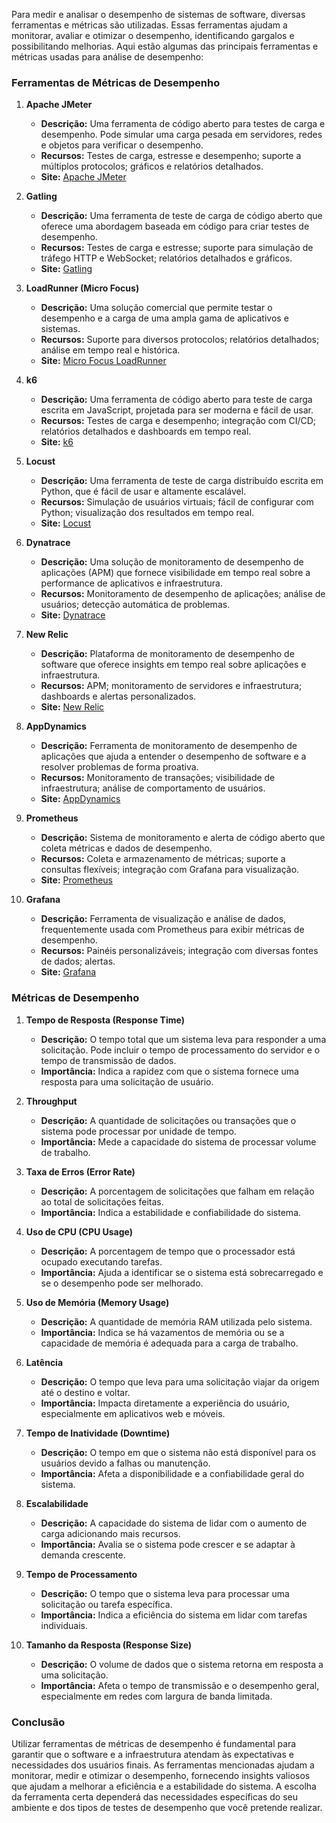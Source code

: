 Para medir e analisar o desempenho de sistemas de software, diversas ferramentas e métricas são utilizadas. Essas ferramentas ajudam a monitorar, avaliar e otimizar o desempenho, identificando gargalos e possibilitando melhorias. Aqui estão algumas das principais ferramentas e métricas usadas para análise de desempenho:

### **Ferramentas de Métricas de Desempenho**

1. **Apache JMeter**
   - **Descrição:** Uma ferramenta de código aberto para testes de carga e desempenho. Pode simular uma carga pesada em servidores, redes e objetos para verificar o desempenho.
   - **Recursos:** Testes de carga, estresse e desempenho; suporte a múltiplos protocolos; gráficos e relatórios detalhados.
   - **Site:** [Apache JMeter](https://jmeter.apache.org/)

2. **Gatling**
   - **Descrição:** Uma ferramenta de teste de carga de código aberto que oferece uma abordagem baseada em código para criar testes de desempenho.
   - **Recursos:** Testes de carga e estresse; suporte para simulação de tráfego HTTP e WebSocket; relatórios detalhados e gráficos.
   - **Site:** [Gatling](https://gatling.io/)

3. **LoadRunner (Micro Focus)**
   - **Descrição:** Uma solução comercial que permite testar o desempenho e a carga de uma ampla gama de aplicativos e sistemas.
   - **Recursos:** Suporte para diversos protocolos; relatórios detalhados; análise em tempo real e histórica.
   - **Site:** [Micro Focus LoadRunner](https://www.microfocus.com/en-us/products/loadrunner-professional/overview)

4. **k6**
   - **Descrição:** Uma ferramenta de código aberto para teste de carga escrita em JavaScript, projetada para ser moderna e fácil de usar.
   - **Recursos:** Testes de carga e desempenho; integração com CI/CD; relatórios detalhados e dashboards em tempo real.
   - **Site:** [k6](https://k6.io/)

5. **Locust**
   - **Descrição:** Uma ferramenta de teste de carga distribuído escrita em Python, que é fácil de usar e altamente escalável.
   - **Recursos:** Simulação de usuários virtuais; fácil de configurar com Python; visualização dos resultados em tempo real.
   - **Site:** [Locust](https://locust.io/)

6. **Dynatrace**
   - **Descrição:** Uma solução de monitoramento de desempenho de aplicações (APM) que fornece visibilidade em tempo real sobre a performance de aplicativos e infraestrutura.
   - **Recursos:** Monitoramento de desempenho de aplicações; análise de usuários; detecção automática de problemas.
   - **Site:** [Dynatrace](https://www.dynatrace.com/)

7. **New Relic**
   - **Descrição:** Plataforma de monitoramento de desempenho de software que oferece insights em tempo real sobre aplicações e infraestrutura.
   - **Recursos:** APM; monitoramento de servidores e infraestrutura; dashboards e alertas personalizados.
   - **Site:** [New Relic](https://newrelic.com/)

8. **AppDynamics**
   - **Descrição:** Ferramenta de monitoramento de desempenho de aplicações que ajuda a entender o desempenho de software e a resolver problemas de forma proativa.
   - **Recursos:** Monitoramento de transações; visibilidade de infraestrutura; análise de comportamento de usuários.
   - **Site:** [AppDynamics](https://www.appdynamics.com/)

9. **Prometheus**
   - **Descrição:** Sistema de monitoramento e alerta de código aberto que coleta métricas e dados de desempenho.
   - **Recursos:** Coleta e armazenamento de métricas; suporte a consultas flexíveis; integração com Grafana para visualização.
   - **Site:** [Prometheus](https://prometheus.io/)

10. **Grafana**
    - **Descrição:** Ferramenta de visualização e análise de dados, frequentemente usada com Prometheus para exibir métricas de desempenho.
    - **Recursos:** Painéis personalizáveis; integração com diversas fontes de dados; alertas.
    - **Site:** [Grafana](https://grafana.com/)

### **Métricas de Desempenho**

1. **Tempo de Resposta (Response Time)**
   - **Descrição:** O tempo total que um sistema leva para responder a uma solicitação. Pode incluir o tempo de processamento do servidor e o tempo de transmissão de dados.
   - **Importância:** Indica a rapidez com que o sistema fornece uma resposta para uma solicitação de usuário.

2. **Throughput**
   - **Descrição:** A quantidade de solicitações ou transações que o sistema pode processar por unidade de tempo.
   - **Importância:** Mede a capacidade do sistema de processar volume de trabalho.

3. **Taxa de Erros (Error Rate)**
   - **Descrição:** A porcentagem de solicitações que falham em relação ao total de solicitações feitas.
   - **Importância:** Indica a estabilidade e confiabilidade do sistema.

4. **Uso de CPU (CPU Usage)**
   - **Descrição:** A porcentagem de tempo que o processador está ocupado executando tarefas.
   - **Importância:** Ajuda a identificar se o sistema está sobrecarregado e se o desempenho pode ser melhorado.

5. **Uso de Memória (Memory Usage)**
   - **Descrição:** A quantidade de memória RAM utilizada pelo sistema.
   - **Importância:** Indica se há vazamentos de memória ou se a capacidade de memória é adequada para a carga de trabalho.

6. **Latência**
   - **Descrição:** O tempo que leva para uma solicitação viajar da origem até o destino e voltar.
   - **Importância:** Impacta diretamente a experiência do usuário, especialmente em aplicativos web e móveis.

7. **Tempo de Inatividade (Downtime)**
   - **Descrição:** O tempo em que o sistema não está disponível para os usuários devido a falhas ou manutenção.
   - **Importância:** Afeta a disponibilidade e a confiabilidade geral do sistema.

8. **Escalabilidade**
   - **Descrição:** A capacidade do sistema de lidar com o aumento de carga adicionando mais recursos.
   - **Importância:** Avalia se o sistema pode crescer e se adaptar à demanda crescente.

9. **Tempo de Processamento**
   - **Descrição:** O tempo que o sistema leva para processar uma solicitação ou tarefa específica.
   - **Importância:** Indica a eficiência do sistema em lidar com tarefas individuais.

10. **Tamanho da Resposta (Response Size)**
    - **Descrição:** O volume de dados que o sistema retorna em resposta a uma solicitação.
    - **Importância:** Afeta o tempo de transmissão e o desempenho geral, especialmente em redes com largura de banda limitada.

### **Conclusão**

Utilizar ferramentas de métricas de desempenho é fundamental para garantir que o software e a infraestrutura atendam às expectativas e necessidades dos usuários finais. As ferramentas mencionadas ajudam a monitorar, medir e otimizar o desempenho, fornecendo insights valiosos que ajudam a melhorar a eficiência e a estabilidade do sistema. A escolha da ferramenta certa dependerá das necessidades específicas do seu ambiente e dos tipos de testes de desempenho que você pretende realizar.
